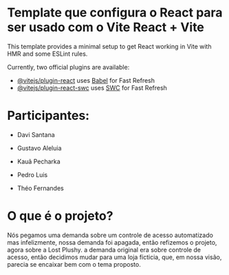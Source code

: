 # Template que configura o React para ser usado com o Vite  React + Vite

This template provides a minimal setup to get React working in Vite with HMR and some ESLint rules.

Currently, two official plugins are available:

- [@vitejs/plugin-react](https://github.com/vitejs/vite-plugin-react/blob/main/packages/plugin-react/README.md) uses [Babel](https://babeljs.io/) for Fast Refresh
- [@vitejs/plugin-react-swc](https://github.com/vitejs/vite-plugin-react-swc) uses [SWC](https://swc.rs/) for Fast Refresh


# Participantes:

 - Davi Santana 

 - Gustavo Aleluia 

 - Kauã Pecharka

 - Pedro Luis 

 - Théo Fernandes 

# O que é o projeto?

 Nós pegamos uma demanda sobre um controle de acesso automatizado mas infelizmente, nossa demanda foi apagada, então refizemos o projeto, agora sobre a Lost Plushy. a demanda original era sobre controle de acesso, então decidimos mudar para uma loja fícticia, que, em nossa visão, parecia se encaixar bem com o tema proposto.